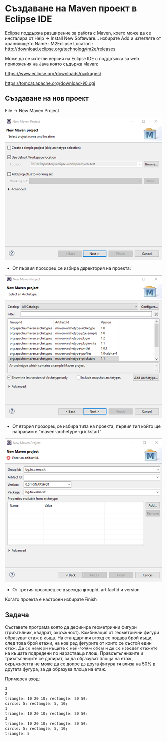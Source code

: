 # Създаване на Maven проект в Eclipse IDE

Eclipse поддържа разширение за работа с Maven, което може да се инсталира от Help -> Install New Softuware... избирате Add и изтегляте от хранилището
Name : M2Eclipse
Location : http://download.eclipse.org/technology/m2e/releases

Може да се изтегли версия на Eclipse IDE с поддръжка за web приложения на Java която съдържа Mavan:

https://www.eclipse.org/downloads/packages/ 

https://tomcat.apache.org/download-90.cgi

## Създаване на нов проект 

File -> New Maven Project

![step1.png](https://github.com/theVelislavKolesnichenko/IT/blob/master/Maven/Image/step1.png)

- От първия прозорец се избира директория на проекта:

![step1.png](https://github.com/theVelislavKolesnichenko/IT/blob/master/Maven/Image/step2.png)

- От втория прозорец се избира типа на проекта, първия тип който ще направим е "maven-archetype-quickstart"

![step1.png](https://github.com/theVelislavKolesnichenko/IT/blob/master/Maven/Image/step3.png)

- От третия прозорец се въвежда groupId, artifactId и version

Когато проекта е настроен избирате Finish

## Задача

Съставете програма която да дефинира геометрични фигури (триъгълник, квадрат, окръжност). Комбинация от геометрични фигури образуват етаж в къща. На стандартния вгохд се подава брой къщи, след това брой етажи, на нов ред фигурите от които се състой един етаж. Да се намери къщата с най-голям обем и да се изведат етажите на къщата подредени по нарастваща площ. Правоъгълнижите и триъгълниците се допират, за да образуват площа на етаж, окръжността не може да се допре до друга фигура тя влиза на 50% в другата фугура, за да образува площа на етаж.

Примерен вход:
```
3
2
triangle: 10 20 10; rectangle: 20 50;
circle: 5; rectangle: 5, 10;
1
triangle: 10 20 10; rectangle: 20 50;
3
triangle: 10 20 10; rectangle: 20 50;
circle: 5; rectangle: 5, 10;
triangle: 5
```
